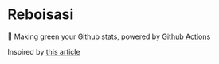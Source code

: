 # Reboisasi

🌳 Making green your Github stats, powered by [Github Actions](https://github.com/features/actions)

Inspired by [this article](https://mazipan.space/membuat-commit-otomatis-ke-github/)